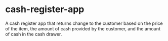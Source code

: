 # cash-register-app
A cash register app that returns change to the customer based on the price of the item, the amount of cash provided by the customer, and the amount of cash in the cash drawer.
